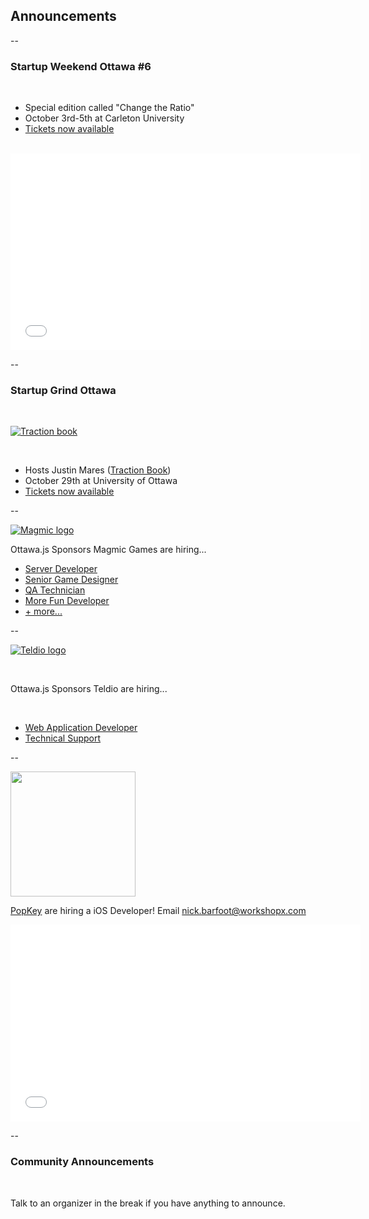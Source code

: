 ## Announcements

--

### Startup Weekend Ottawa #6

<br />

 - Special edition called "Change the Ratio"
 - October 3rd-5th at Carleton University
 - [Tickets now available](http://www.eventbrite.com/e/startup-weekend-ottawa-change-the-ratio-oct-3-5-2014-tickets-12297513193?aff=es2&rank=1)

<br />

 <iframe width="560" height="315" src="//www.youtube.com/embed/FyrP0S9rUPg" frameborder="0" allowfullscreen></iframe>

--

### Startup Grind Ottawa

<br />

 [![Traction book](http://photos2.meetupstatic.com/photos/event/d/d/1/0/global_266516592.jpeg)](http://www.eventbrite.com/e/startup-grind-ottawa-hosts-justin-mares-traction-book-tickets-12227471697)

<br />

 - Hosts Justin Mares ([Traction Book](http://tractionbook.com/))
 - October 29th at University of Ottawa
 - [Tickets now available](http://www.eventbrite.com/e/startup-grind-ottawa-hosts-justin-mares-traction-book-tickets-12227471697)

--

[![Magmic logo](../../img/sponsors/magmic.png)](http://www.magmic.com/careers/)

Ottawa.js Sponsors Magmic Games are hiring...

  - [Server Developer](https://angel.co/magmic/jobs/30272-server-developer)
  - [Senior Game Designer](https://angel.co/magmic/jobs/39324-senior-game-designer)
  - [QA Technician](https://angel.co/magmic/jobs/39610-qa-technician)
  - [More Fun Developer](https://angel.co/magmic/jobs/36276-more-fun-developer)
  - [+ more...](https://angel.co/magmic/jobs)

--

[![Teldio logo](../../img/sponsors/teldio.png)](http://www.teldio.com/careers/)

<br />

Ottawa.js Sponsors Teldio are hiring...

<br />

  - [Web Application Developer](www.teldio.com/wp-content/uploads/TeldioCareers_WebApplicationsDeveloper.pdf)
  - [Technical Support](www.teldio.com/wp-content/uploads/TeldioPositionTechnicalSupport.pdf)

--


<img src="img/popkey.png" alt="" width="200">


[PopKey](http://popkey.co/) are hiring a iOS Developer! Email <a href="mailto:nick.barfoot@workshopx.com">nick.barfoot@workshopx.com</a>


<iframe width="560" height="315" src="//www.youtube.com/embed/sCGpwn_YL_c" frameborder="0" allowfullscreen></iframe>

--

### Community Announcements

<br />

Talk to an organizer in the break if you have anything to announce.